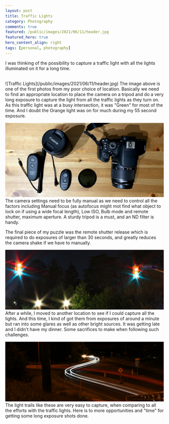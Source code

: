 ```yaml
---
layout: post
title: Traffic Lights
category: Photography
comments: true
featured: /public/images/2021/06/11/header.jpg
featured_hero: true
hero_content_align: right
tags: [personal, photography]
---
```

I was thinking of the possibility to capture a traffic light with all the lights illuminated on it for a long time.
<!-- more -->  
<br/>
![Traffic Lights](/public/images/2021/06/11/header.jpg)
The image above is one of the first photos from my poor choice of location. Basically we need to find an appropriate location to place the camera on a tripod and do a very long exposure to capture the light from all the traffic lights as they turn on. As this traffic light was at a busy intersection, it was "Green" for most of the time. And I doubt the Orange light was on for much during my 55 second exposure.

![Gear](/public/images/2021/06/11/gear.jpg)
The camera settings need to be fully manual as we need to control all the factors including Manual focus (as autofocus might mot find what object to lock on if using a wide focal length), Low ISO, Bulb mode and remote shutter, maximum aperture. A sturdy tripod is a must, and an ND filter is handy.

The final piece of my puzzle was the remote shutter release which is required to do exposures of larger than 30 seconds, and greatly reduces the camera shake if we have to manually.

![3 Lights](/public/images/2021/06/11/3_lights.jpg)
After a while, I moved to another location to see if I could capture all the lights. And this time, I kind of got them from exposures of around a minute but ran into some glares as well as other bright sources. It was getting late and I didn't have my dinner. Some sacrifices to make when following such challenges.

![Light Trail](/public/images/2021/06/11/light_trail.jpg)
The light trails like these are very easy to capture, when comparing to all the efforts with the traffic lights. Here is to more opportunities and "time" for getting some long exposure shots done.